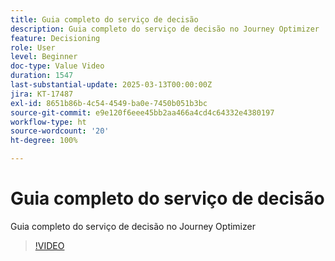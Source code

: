 ```yaml
---
title: Guia completo do serviço de decisão
description: Guia completo do serviço de decisão no Journey Optimizer
feature: Decisioning
role: User
level: Beginner
doc-type: Value Video
duration: 1547
last-substantial-update: 2025-03-13T00:00:00Z
jira: KT-17487
exl-id: 8651b86b-4c54-4549-ba0e-7450b051b3bc
source-git-commit: e9e120f6eee45bb2aa466a4cd4c64332e4380197
workflow-type: ht
source-wordcount: '20'
ht-degree: 100%

---
```


# Guia completo do serviço de decisão

Guia completo do serviço de decisão no Journey Optimizer

>[!VIDEO](https://video.tv.adobe.com/v/3451100/?learn=on&enablevpops)
